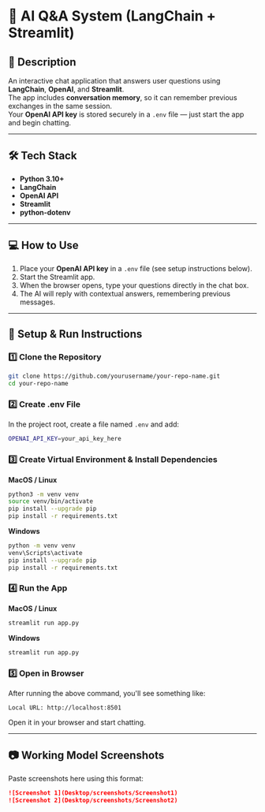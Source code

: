 # 🧠 AI Q&A System (LangChain + Streamlit)

## 📌 Description
An interactive chat application that answers user questions using **LangChain**, **OpenAI**, and **Streamlit**.  
The app includes **conversation memory**, so it can remember previous exchanges in the same session.  
Your **OpenAI API key** is stored securely in a `.env` file — just start the app and begin chatting.

---

## 🛠 Tech Stack
- **Python 3.10+**
- **LangChain**
- **OpenAI API**
- **Streamlit**
- **python-dotenv**

---

## 💻 How to Use
1. Place your **OpenAI API key** in a `.env` file (see setup instructions below).
2. Start the Streamlit app.
3. When the browser opens, type your questions directly in the chat box.
4. The AI will reply with contextual answers, remembering previous messages.

---

## 🚀 Setup & Run Instructions

### 1️⃣ Clone the Repository
```bash
git clone https://github.com/yourusername/your-repo-name.git
cd your-repo-name
```

### 2️⃣ Create .env File
In the project root, create a file named `.env` and add:

```bash
OPENAI_API_KEY=your_api_key_here
```

### 3️⃣ Create Virtual Environment & Install Dependencies

**MacOS / Linux**
```bash
python3 -m venv venv
source venv/bin/activate
pip install --upgrade pip
pip install -r requirements.txt
```

**Windows**
```bash
python -m venv venv
venv\Scripts\activate
pip install --upgrade pip
pip install -r requirements.txt
```

### 4️⃣ Run the App

**MacOS / Linux**
```bash
streamlit run app.py
```

**Windows**
```bash
streamlit run app.py
```

### 5️⃣ Open in Browser
After running the above command, you'll see something like:

```
Local URL: http://localhost:8501
```

Open it in your browser and start chatting.

---

## 📷 Working Model Screenshots
Paste screenshots here using this format:

```markdown
![Screenshot 1](Desktop/screenshots/Screenshot1)
![Screenshot 2](Desktop/screenshots/Screenshot2)
```